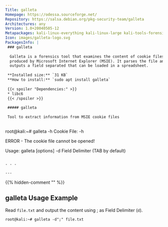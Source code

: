 ```yaml
---
Title: galleta
Homepage: https://odessa.sourceforge.net/
Repository: https://salsa.debian.org/pkg-security-team/galleta
Architectures: any
Version: 1.0+20040505-12
Metapackages: kali-linux-everything kali-linux-large kali-tools-forensics kali-tools-respond 
Icon: images/galleta-logo.svg
PackagesInfo: |
 ### galleta
 
  Galleta is a forensics tool that examines the content of cookie files
  produced by Microsoft Internet Explorer (MSIE). It parses the file and
  outputs a field separated that can be loaded in a spreadsheet.
 
 **Installed size:** `31 KB`  
 **How to install:** `sudo apt install galleta`  
 
 {{< spoiler "Dependencies:" >}}
 * libc6 
 {{< /spoiler >}}
 
 ##### galleta
 
 Tool to extract information from MSIE cookie files
 
 ```
 root@kali:~# galleta -h
 Cookie File: -h
 
 ERROR - The cookie file cannot be opened!
 
 
 Usage:  galleta [options] <filename>
 	-d Field Delimiter (TAB by default)
 
 
 ```
 
 - - -
 
---
```

{{% hidden-comment "<!--Do not edit anything above this line-->" %}}

## galleta Usage Example

Read `file.txt` and output the content using ; as Field Delimiter (`d`).

```
root@kali:~# galleta -d";" file.txt
```
